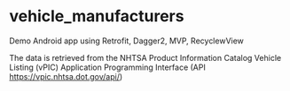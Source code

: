 # vehicle_manufacturers

Demo Android app using Retrofit, Dagger2, MVP, RecyclewView

The data is retrieved from the NHTSA Product Information Catalog Vehicle Listing (vPIC) 
Application Programming Interface (API https://vpic.nhtsa.dot.gov/api/)
